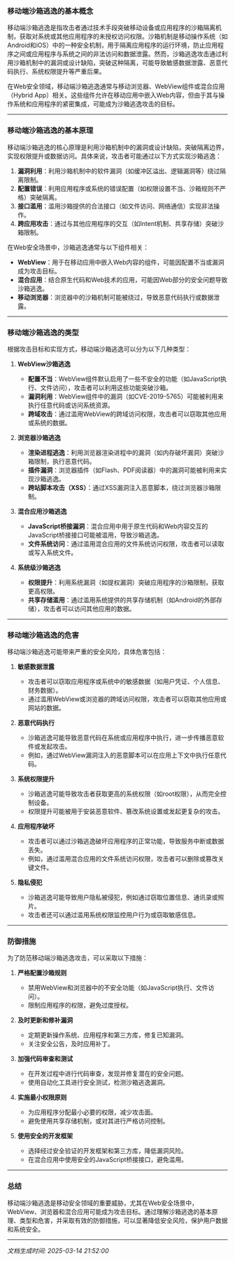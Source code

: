 ### 移动端沙箱逃逸的基本概念

移动端沙箱逃逸是指攻击者通过技术手段突破移动设备或应用程序的沙箱隔离机制，获取对系统或其他应用程序的未授权访问权限。沙箱机制是移动操作系统（如Android和iOS）中的一种安全机制，用于隔离应用程序的运行环境，防止应用程序之间或应用程序与系统之间的非法访问和数据泄露。然而，沙箱逃逸攻击通过利用沙箱机制中的漏洞或设计缺陷，突破这种隔离，可能导致敏感数据泄露、恶意代码执行、系统权限提升等严重后果。

在Web安全领域，移动端沙箱逃逸通常与移动浏览器、WebView组件或混合应用（Hybrid App）相关。这些组件允许在移动应用中嵌入Web内容，但由于其与操作系统和应用程序的紧密集成，可能成为沙箱逃逸攻击的目标。

---

### 移动端沙箱逃逸的基本原理

移动端沙箱逃逸的核心原理是利用沙箱机制中的漏洞或设计缺陷，突破隔离边界，实现权限提升或数据访问。具体来说，攻击者可能通过以下方式实现沙箱逃逸：

1. **漏洞利用**：利用沙箱机制中的软件漏洞（如缓冲区溢出、逻辑漏洞等）绕过隔离限制。
2. **配置错误**：利用应用程序或系统的错误配置（如权限设置不当、沙箱规则不严格）突破隔离。
3. **接口滥用**：滥用沙箱提供的合法接口（如文件访问、网络通信）实现非法操作。
4. **跨应用攻击**：通过与其他应用程序的交互（如Intent机制、共享存储）突破沙箱限制。

在Web安全场景中，沙箱逃逸通常与以下组件相关：
- **WebView**：用于在移动应用中嵌入Web内容的组件，可能因配置不当或漏洞成为攻击目标。
- **混合应用**：结合原生代码和Web技术的应用，可能因Web部分的安全问题导致沙箱逃逸。
- **移动浏览器**：浏览器中的沙箱机制可能被绕过，导致恶意代码执行或数据泄露。

---

### 移动端沙箱逃逸的类型

根据攻击目标和实现方式，移动端沙箱逃逸可以分为以下几种类型：

1. **WebView沙箱逃逸**
   - **配置不当**：WebView组件默认启用了一些不安全的功能（如JavaScript执行、文件访问），攻击者可以利用这些功能突破沙箱。
   - **漏洞利用**：WebView组件中的漏洞（如CVE-2019-5765）可能被利用来执行任意代码或访问系统资源。
   - **跨域攻击**：通过滥用WebView的跨域访问权限，攻击者可以窃取其他应用或系统的数据。

2. **浏览器沙箱逃逸**
   - **渲染进程逃逸**：利用浏览器渲染进程中的漏洞（如内存破坏漏洞）突破沙箱限制，执行恶意代码。
   - **插件漏洞**：浏览器插件（如Flash、PDF阅读器）中的漏洞可能被利用来实现沙箱逃逸。
   - **跨站脚本攻击（XSS）**：通过XSS漏洞注入恶意脚本，绕过浏览器沙箱限制。

3. **混合应用沙箱逃逸**
   - **JavaScript桥接漏洞**：混合应用中用于原生代码和Web内容交互的JavaScript桥接接口可能被滥用，导致沙箱逃逸。
   - **文件系统访问**：通过滥用混合应用的文件系统访问权限，攻击者可以读取或写入系统文件。

4. **系统级沙箱逃逸**
   - **权限提升**：利用系统漏洞（如提权漏洞）突破应用程序的沙箱限制，获取更高权限。
   - **共享存储滥用**：通过滥用系统提供的共享存储机制（如Android的外部存储），攻击者可以访问其他应用的数据。

---

### 移动端沙箱逃逸的危害

移动端沙箱逃逸可能带来严重的安全风险，具体危害包括：

1. **敏感数据泄露**
   - 攻击者可以窃取应用程序或系统中的敏感数据（如用户凭证、个人信息、财务数据）。
   - 通过滥用WebView或浏览器的跨域访问权限，攻击者可以窃取其他应用或网站的数据。

2. **恶意代码执行**
   - 沙箱逃逸可能导致恶意代码在系统或应用程序中执行，进一步传播恶意软件或发起攻击。
   - 例如，通过WebView漏洞注入的恶意脚本可以在应用上下文中执行任意代码。

3. **系统权限提升**
   - 沙箱逃逸可能导致攻击者获取更高的系统权限（如root权限），从而完全控制设备。
   - 权限提升可能被用于安装恶意软件、篡改系统设置或发起更复杂的攻击。

4. **应用程序破坏**
   - 攻击者可以通过沙箱逃逸破坏应用程序的正常功能，导致服务中断或数据丢失。
   - 例如，通过滥用混合应用的文件系统访问权限，攻击者可以删除或篡改关键文件。

5. **隐私侵犯**
   - 沙箱逃逸可能导致用户隐私被侵犯，例如通过窃取位置信息、通讯录或照片。
   - 攻击者还可以通过滥用系统权限监控用户行为或窃取敏感信息。

---

### 防御措施

为了防范移动端沙箱逃逸攻击，可以采取以下措施：

1. **严格配置沙箱规则**
   - 禁用WebView和浏览器中的不安全功能（如JavaScript执行、文件访问）。
   - 限制应用程序的权限，避免过度授权。

2. **及时更新和修补漏洞**
   - 定期更新操作系统、应用程序和第三方库，修复已知漏洞。
   - 关注安全公告，及时应用补丁。

3. **加强代码审查和测试**
   - 在开发过程中进行代码审查，发现并修复潜在的安全问题。
   - 使用自动化工具进行安全测试，检测沙箱逃逸漏洞。

4. **实施最小权限原则**
   - 为应用程序分配最小必要的权限，减少攻击面。
   - 避免使用共享存储机制，或对其进行严格访问控制。

5. **使用安全的开发框架**
   - 选择经过安全验证的开发框架和第三方库，降低漏洞风险。
   - 在混合应用中使用安全的JavaScript桥接接口，避免滥用。

---

### 总结

移动端沙箱逃逸是移动安全领域的重要威胁，尤其在Web安全场景中，WebView、浏览器和混合应用可能成为攻击目标。通过理解沙箱逃逸的基本原理、类型和危害，并采取有效的防御措施，可以显著降低安全风险，保护用户数据和系统安全。

---

*文档生成时间: 2025-03-14 21:52:00*


